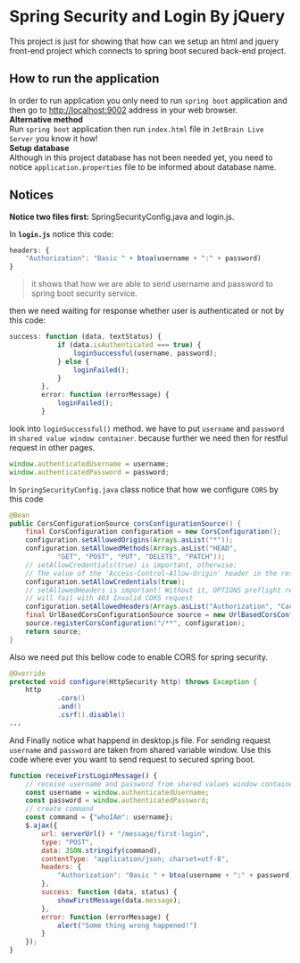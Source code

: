 # Spring Security and Login By jQuery
This project is just for showing that how can we setup 
an html and jquery front-end project 
which connects to spring boot secured back-end project.

## How to run the application  
In order to run application you only need to run `spring boot` application and then
go to [http://localhost:9002](http://localhost:9002) address in your web browser.  
**Alternative method**  
Run `spring boot` application then run `index.html` file in `JetBrain Live Server` you know it how!  
**Setup database**  
Although in this project database has not been needed yet, 
you need to notice `application.properties` file to be informed about database name.
 

## Notices
**Notice two files first:** SpringSecurityConfig.java and login.js.
    
        
In **`login.js`** notice this code:  
```javascript
headers: {
    "Authorization": "Basic " + btoa(username + ":" + password)
}  
```
> it shows that how we are able to send username and password to spring boot security service.  
  
then we need waiting for response whether user is authenticated or not by this code:  
```javascript
success: function (data, textStatus) {
            if (data.isAuthenticated === true) {
                loginSuccessful(username, password);
            } else {
                loginFailed();
            }
        },
        error: function (errorMessage) {
            loginFailed();
        }
```    
look into `loginSuccessful()` method. we have to put `username` and `password` in 
`shared value window container`. because further we need then for restful request in other pages.

```javascript
window.authenticatedUsername = username;
window.authenticatedPassword = password;
```  

In `SpringSecurityConfig.java` class notice that how we configure `CORS` by this code  
```java
@Bean
public CorsConfigurationSource corsConfigurationSource() {
    final CorsConfiguration configuration = new CorsConfiguration();
    configuration.setAllowedOrigins(Arrays.asList("*"));
    configuration.setAllowedMethods(Arrays.asList("HEAD",
            "GET", "POST", "PUT", "DELETE", "PATCH"));
    // setAllowCredentials(true) is important, otherwise:
    // The value of the 'Access-Control-Allow-Origin' header in the response must not be the wildcard '*' when the request's credentials mode is 'include'.
    configuration.setAllowCredentials(true);
    // setAllowedHeaders is important! Without it, OPTIONS preflight request
    // will fail with 403 Invalid CORS request
    configuration.setAllowedHeaders(Arrays.asList("Authorization", "Cache-Control", "Content-Type"));
    final UrlBasedCorsConfigurationSource source = new UrlBasedCorsConfigurationSource();
    source.registerCorsConfiguration("/**", configuration);
    return source;
}
```
Also we need put this bellow code to enable CORS for spring security.  
``` java
@Override
protected void configure(HttpSecurity http) throws Exception {
    http
            .cors()
            .and()
            .csrf().disable()
...
```

And Finally notice what happend in desktop.js file. For sending request `username` and `password` 
are taken from shared variable window. Use this code where ever you want to send request to secured spring boot.
```javascript
function receiveFirstLoginMessage() {
    // receive username and password from shared values window container
    const username = window.authenticatedUsername;
    const password = window.authenticatedPassword;
    // create command
    const command = {"whoIAm": username};
    $.ajax({
        url: serverUrl() + "/message/first-login",
        type: "POST",
        data: JSON.stringify(command),
        contentType: "application/json; charset=utf-8",
        headers: {
            "Authorization": "Basic " + btoa(username + ":" + password)
        },
        success: function (data, status) {
            showFirstMessage(data.message);
        },
        error: function (errorMessage) {
            alert("Some thing wrong happened!")
        }
    });
}
```
